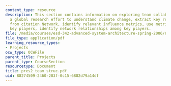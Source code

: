 ```yaml
---
content_type: resource
description: This section contains information on exploring team collaborations on
  a global research effort to understand climate change, extract key relationships
  from citation Network, identify relevant influence metrics, use metrics to identify
  key players, identify network relationships among key players.
file: /media/courses/esd-342-advanced-system-architecture-spring-2006/882745092460283f0c156882d79a14df_pres2_team_struc.pdf
file_type: application/pdf
learning_resource_types:
- Projects
ocw_type: OCWFile
parent_title: Projects
parent_type: CourseSection
resourcetype: Document
title: pres2_team_struc.pdf
uid: 88274509-2460-283f-0c15-6882d79a14df
---
```

